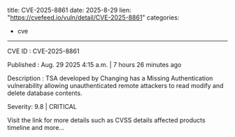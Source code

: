  
title: CVE-2025-8861
date: 2025-8-29
lien: "https://cvefeed.io/vuln/detail/CVE-2025-8861"
categories:
  - cve
---

CVE ID : CVE-2025-8861

Published :  Aug. 29
2025
4:15 a.m. | 7 hours
26 minutes ago

Description : TSA developed by Changing has a Missing Authentication vulnerability
allowing unauthenticated remote attackers to read
modify
and delete database contents.

Severity: 9.8 | CRITICAL

Visit the link for more details
such as CVSS details
affected products
timeline
and more...
